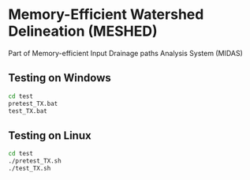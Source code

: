 # Memory-Efficient Watershed Delineation (MESHED)

Part of Memory-efficient Input Drainage paths Analysis System (MIDAS)

## Testing on Windows

```cmd
cd test
pretest_TX.bat
test_TX.bat
```

## Testing on Linux

```bash
cd test
./pretest_TX.sh
./test_TX.sh
```

